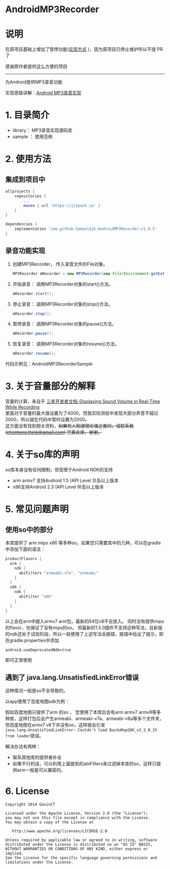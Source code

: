 AndroidMP3Recorder
==================
# 说明
在原项目基础上增加了暂停功能([实现方式](https://github.com/SamuelGjk/AndroidMP3Recorder/commit/82916f7210197589aa9e9ca2011a0cba83b96e40) )，因为原项目已停止维护所以不提 PR 了

感谢原作者提供这么方便的项目

---

为Android提供MP3录音功能

实现思路讲解：[Android MP3录音实现](http://www.cnblogs.com/ct2011/p/4080193.html) 

# 1. 目录简介

- library： MP3录音实现源码库  
- sample ： 使用范例   

# 2. 使用方法
## 集成到项目中

```Groovy
allprojects {
	repositories {
		...
		maven { url 'https://jitpack.io' }
	}
}
```
```Groovy
dependencies {
    implementation 'com.github.SamuelGjk:AndroidMP3Recorder:v1.0.5'
}
```

## 录音功能实现
1. 创建MP3Recorder， 传入录音文件的File对象。

	```java
	MP3Recorder mRecorder = new MP3Recorder(new File(Environment.getExternalStorageDirectory(),"test.mp3"));
	```
2. 开始录音： 调用MP3Recorder对象的start()方法。

	```java
	mRecorder.start();
	```
3. 停止录音： 调用MP3Recorder对象的stop()方法。

	```java
	mRecorder.stop();
	```
4. 暂停录音： 调用MP3Recorder对象的pause()方法。

	```java
	mRecorder.pause();
	```
5. 恢复录音： 调用MP3Recorder对象的resume()方法。

	```java
	mRecorder.resume();
	```

代码示例见：AndroidMP3RecorderSample
# 3. 关于音量部分的解释
音量的计算，来自于 [三星开发者文档-Displaying Sound Volume in Real-Time While Recording](http://developer.samsung.com/technical-doc/view.do?v=T000000086)    
里面对于音量的最大值设置为了4000，而我实际测验中发现大部分声音不超过2000，所以就在代码中暂时设置为2000。  
这方面没有找到相关资料，~~如果有人知道理论值之类的，请联系我(chentong.think@gmail.com) 完善此库，谢谢。~~

# 4. 关于so库的声明
so库本身没有任何限制，但受限于Android NDK的支持 
- arm armv7 支持Android 1.5 (API Level 3)及以上版本
- x86支持Android 2.3 (API Level 9)及以上版本

# 5. 常见问题声明

## 使用so中的部分

本库提供了 arm mips x86 等多种so，如果您只需要其中的几种，可以在gradle中添加下面的语法：

```groovy
productFlavors {
  arm {
    ndk {
      abiFilters "armeabi-v7a", "armeabi"
    }
  }
  x86 {
    ndk {
      abiFilter "x86"
    }
  }
}
```

以上会在arm中接入armv7 arm包，最新的64位v8不会放入。 同时没有提供mips的flavor，也保证了没有mips的so。 但最新的1.5.0插件不支持这种写法，且新版的ndk还处于试验阶段，所以一般使用了上述写法会报错，报错中给出了提示，即在gradle.properties中添加

```
android.useDeprecatedNdk=true
```

即可正常使用

## 遇到了 java.lang.UnsatisfiedLinkError错误

这种情况一般是so不全导致的。

以app使用了百度地图sdk为例：   

假如百度地图只提供了arm 的so ， 您使用了本库后会有arm armv7 armv8等多种库，这样打包后会产生armeabi、armeabi-v7a、armeabi-v8a等多个文件夹，但百度地图在armv7 v8下并没有so，这样就会引发`java.lang.UnsatisfiedLinkError: Couldn't load BaiduMapSDK_v3_2_0_15 from loader`错误。  

解决办法有两种：

- 联系其他库的提供者补全
- 如果不行的话，可以利用上面提到的abiFilters来过滤掉本库的so，这样只提供arm一般是可以兼容的。


# 6. License

    Copyright 2014 GavinCT

    Licensed under the Apache License, Version 2.0 (the "License");
    you may not use this file except in compliance with the License.
    You may obtain a copy of the License at

       http://www.apache.org/licenses/LICENSE-2.0

    Unless required by applicable law or agreed to in writing, software
    distributed under the License is distributed on an "AS IS" BASIS,
    WITHOUT WARRANTIES OR CONDITIONS OF ANY KIND, either express or implied.
    See the License for the specific language governing permissions and
    limitations under the License.
